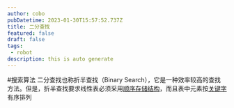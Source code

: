 ```yaml
---
author: cobo
pubDatetime: 2023-01-30T15:57:52.737Z
title: 二分查找
featured: false
draft: false
tags:
 - robot
description: this is auto generate
---
```

#搜索算法
二分查找也称折半查找（Binary Search），它是一种效率较高的查找方法。但是，折半查找要求线性表必须采用[顺序存储结构](https://baike.baidu.com/item/%E9%A1%BA%E5%BA%8F%E5%AD%98%E5%82%A8%E7%BB%93%E6%9E%84/1347176?fromModule=lemma_inlink)，而且表中元素按[关键字](https://baike.baidu.com/item/%E5%85%B3%E9%94%AE%E5%AD%97/7105697?fromModule=lemma_inlink)有序排列